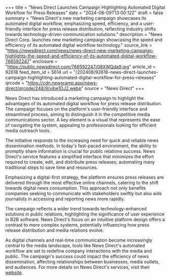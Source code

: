 +++
title = "News Direct Launches Campaign Highlighting Automated Digital Workflow for Press Releases"
date = "2024-08-09T13:00:12Z"
draft = false
summary = "News Direct's new marketing campaign showcases its automated digital workflow, emphasizing speed, efficiency, and a user-friendly interface for press release distribution, reflecting industry shifts towards technology-driven communication solutions."
description = "News Direct Corp. launches new marketing campaign showcasing the speed and efficiency of its automated digital workflow technology."
source_link = "https://newsdirect.com/news/news-direct-new-marketing-campaign-highlights-the-speed-and-efficiency-of-its-automated-digital-workflow-766592247"
enclosure = "https://public.newsdirect.com/766592247/08XWQda9.jpg"
article_id = 92618
feed_item_id = 5614
url = "/202408/92618-news-direct-launches-campaign-highlighting-automated-digital-workflow-for-press-releases"
qrcode = "https://cdn.newsramp.app/news-direct/qrcode/248/9/vibe1DJ2.webp"
source = "News Direct"
+++

<p>News Direct has introduced a marketing campaign to highlight the advantages of its automated digital workflow for press release distribution. The campaign focuses on the platform's user-friendly interface and streamlined process, aiming to distinguish it in the competitive media communications sector. A key element is a visual that represents the ease of navigating the system, appealing to professionals looking for efficient media outreach tools.</p><p>The initiative responds to the increasing need for quick and reliable news dissemination methods. In today's fast-paced environment, the ability to promptly share information is crucial for public relations success. News Direct's service features a simplified interface that minimizes the effort required to create, edit, and distribute press releases, automating many traditional steps to save time and resources.</p><p>Emphasizing a digital-first strategy, the platform ensures press releases are delivered through the most effective online channels, catering to the shift towards digital news consumption. This approach not only benefits companies seeking to communicate with stakeholders swiftly but also aids journalists in accessing and reporting news more rapidly.</p><p>The campaign reflects a wider trend towards technology-enhanced solutions in public relations, highlighting the significance of user experience in B2B software. News Direct's focus on an intuitive platform design offers a contrast to more complex systems, potentially influencing how press release distribution and media relations evolve.</p><p>As digital channels and real-time communication become increasingly central to the media landscape, tools like News Direct's automated workflow are set to redefine company interactions with the media and public. The campaign's success could impact the efficiency of news dissemination, affecting relationships between businesses, media outlets, and audiences. For more details on News Direct's services, visit their <a href='https://www.newsdirect.com' rel='nofollow' target='_blank'>website</a>.</p>